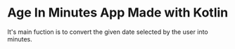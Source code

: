 # Age In Minutes App Made with Kotlin

It's main fuction is to convert the given date selected by the user into minutes. 
